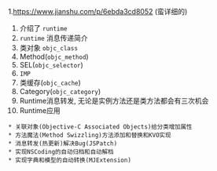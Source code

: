 1.https://www.jianshu.com/p/6ebda3cd8052 (蛮详细的)
  1. 介绍了 `runtime`
  2. `runtime` 消息传递简介
  3. 类对象 `objc_class`
  4. Method(`objc_method`)
  5. SEL(`objc_selector`)
  6. `IMP`
  7. 类缓存(`objc_cache`)
  8. Category(`objc_category`)
  9. Runtime消息转发, 无论是实例方法还是类方法都会有三次机会
  10. Runtime应用
  
 
    * 关联对象(Objective-C Associated Objects)给分类增加属性
    * 方法魔法(Method Swizzling)方法添加和替换和KVO实现
    * 消息转发(热更新)解决Bug(JSPatch)
    * 实现NSCoding的自动归档和自动解档
    * 实现字典和模型的自动转换(MJExtension)
